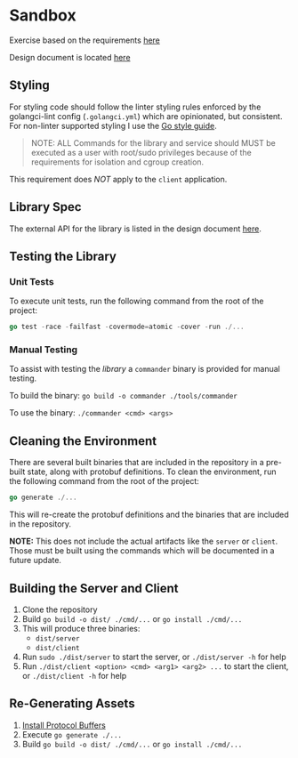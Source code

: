 # Sandbox

Exercise based on the requirements [here](https://github.com/gravitational/careers/blob/main/challenges/systems/challenge.md)

Design document is located [here](docs/design.md)

## Styling

For styling code should follow the linter styling rules enforced by the
golangci-lint config (`.golangci.yml`) which are opinionated, but consistent.
For non-linter supported styling I use the [Go style
guide](https://github.com/golang/go/wiki/CodeReviewComments).

> NOTE: ALL Commands for the library and service should MUST be executed as a
> user with root/sudo privileges because of the requirements for isolation and
> cgroup creation.

This requirement does *NOT* apply to the `client` application.

## Library Spec

The external API for the library is listed in the design document [here](docs/design.md#exported-api).

## Testing the Library

### Unit Tests

To execute unit tests, run the following command from the root of the project:

```go
go test -race -failfast -covermode=atomic -cover -run ./...
```

### Manual Testing

To assist with testing the *library* a `commander` binary is provided for manual
testing.

To build the binary: `go build -o commander ./tools/commander`

To use the binary: `./commander <cmd> <args>`

## Cleaning the Environment

There are several built binaries that are included in the repository in a
pre-built state, along with protobuf definitions. To clean the environment, run
the following command from the root of the project:

```go
go generate ./...
```

This will re-create the protobuf definitions and the binaries that are included
in the repository.

**NOTE:** This does not include the actual artifacts like the `server` or
`client`. Those must be built using the commands which will be documented in
a future update.

## Building the Server and Client

1. Clone the repository
1. Build `go build -o dist/ ./cmd/...` or `go install ./cmd/...`
1. This will produce three binaries:
   * `dist/server`
   * `dist/client`
1. Run `sudo ./dist/server` to start the server, or `./dist/server -h` for help
1. Run `./dist/client <option> <cmd> <arg1> <arg2> ...` to start the client, or `./dist/client -h` for help

## Re-Generating Assets

1. [Install Protocol Buffers](https://grpc.io/docs/protoc-installation/)
1. Execute `go generate ./...`
1. Build `go build -o dist/ ./cmd/...` or `go install ./cmd/...`

